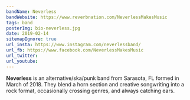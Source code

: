 ```yaml
---
bandName: Neverless
bandWebsite: https://www.reverbnation.com/NeverlessMakesMusic
tags: band
posterImg: bio-neverless.jpg
date: 2019-02-14
sitemapIgnore: true
url_insta: https://www.instagram.com/neverlessband/
url_fb: https://www.facebook.com/NeverlessMakesMusic
url_twitter:
url_youtube: 
---
```

**Neverless** is an alternative/ska/punk band from Sarasota, FL formed in March 
of 2018. They blend a horn section and creative songwriting into a rock format, 
occasionally crossing genres, and always catching ears.
